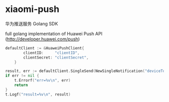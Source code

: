 # xiaomi-push
华为推送服务 Golang SDK

full golang implementation of Huawei Push API (http://developer.huawei.com/push)

```Go
defaultClient := &HuaweiPushClient{
		clientID:     "clientID",
		clientSecret: "clientSecret",
	}

result, err := defaultClient.SingleSend(NewSingleNotification("deviceToken", "message").SetRequestID("requestID").SetHighPriority())
if err != nil {
    t.Errorf("err=%v\n", err)
    return
}
t.Logf("result=%v\n", result)
```